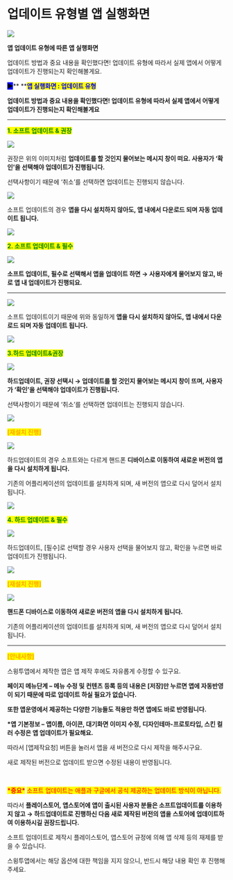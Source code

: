 # 업데이트 유형별 앱 실행화면

![](https://wp.swing2app.co.kr/wp-content/uploads/2018/09/%EC%95%B1%EC%97%85%EB%8D%B0%EC%9D%B4%ED%8A%B8%EC%95%B1%EC%8B%A4%ED%96%89.png)

**앱 업데이트 유형에 따른 앱 실행화면**

업데이트 방법과 중요 내용을 확인했다면!  업데이트 유형에 따라서 실제 앱에서 어떻게 업데이트가 진행되는지 확인해볼게요.



<mark style="background-color:blue;">**▶**</mark>**  **<mark style="color:blue;">**앱 실행화면 : 업데이트 유형**</mark>

**업데이트 방법과 중요 내용을 확인했다면! 업데이트 유형에 따라서 실제 앱에서 어떻게 업데이트가 진행되는지 확인해볼게요**

****

<mark style="color:green;">**1. 소프트 업데이트 & 권장**</mark>

![](https://wp.swing2app.co.kr/wp-content/uploads/2018/09/%EC%97%85%EB%8D%B0%EC%9D%B4%ED%8A%B8%EC%9C%A0%ED%98%951-1.png)

권장은 위의 이미지처럼 **업데이트를 할 것인지 물어보는 메시지 창이 떠요. 사용자가 ‘확인’을 선택해야 업데이트가 진행됩니다.**

선택사항이기 때문에 ‘취소’를 선택하면 업데이트는 진행되지 않습니다.



![](https://wp.swing2app.co.kr/wp-content/uploads/2018/09/%EC%97%85%EB%8D%B0%EC%9D%B4%ED%8A%B8%EC%9C%A0%ED%98%956-1.png)

소프트 업데이트의 경우 **앱을 다시 설치하지 않아도, 앱 내에서 다운로드 되며 자동 업데이트 됩니다.**

![](https://wp.swing2app.co.kr/wp-content/uploads/2018/09/%EC%A4%841.png)

<mark style="color:green;">**2. 소프트 업데이트 & 필수**</mark>

![](https://wp.swing2app.co.kr/wp-content/uploads/2018/09/%EC%97%85%EB%8D%B0%EC%9D%B4%ED%8A%B8%EC%9C%A0%ED%98%952-1.png)

**소프트 업데이트, 필수로 선택해서 앱을 업데이트 하면 → 사용자에게 물어보지 않고, 바로 앱 내 업데이트가 진행되요.**

****

![](https://wp.swing2app.co.kr/wp-content/uploads/2018/09/%EC%97%85%EB%8D%B0%EC%9D%B4%ED%8A%B8%EC%9C%A0%ED%98%956-1.png)

소프트 업데이트이기 때문에 위와 동일하게 **앱을 다시 설치하지 않아도, 앱 내에서 다운로드 되며 자동 업데이트 됩니다.**

![](https://wp.swing2app.co.kr/wp-content/uploads/2018/09/%EC%A4%841.png)

<mark style="color:green;">**3.하드 업데이트&권장**</mark>

![](https://wp.swing2app.co.kr/wp-content/uploads/2018/09/%EC%97%85%EB%8D%B0%EC%9D%B4%ED%8A%B8%EC%9C%A0%ED%98%953-1.png)

**하드업데이트, 권장 선택시 →  업데이트를 할 것인지 물어보는 메시지 창이 뜨며, 사용자가 ‘확인’을 선택해야 업데이트가 진행됩니다.**

선택사항이기 때문에 ‘취소’를 선택하면 업데이트는 진행되지 않습니다.

![](https://wp.swing2app.co.kr/wp-content/uploads/2018/09/%ED%99%94%EC%82%B4%ED%91%9C-2.png)

<mark style="color:orange;">**\[재설치 진행]**</mark>

![](https://wp.swing2app.co.kr/wp-content/uploads/2018/09/%EC%97%85%EB%8D%B0%EC%9D%B4%ED%8A%B8%EC%9C%A0%ED%98%9511.png)

하드업데이트의 경우 소프트와는 다르게 핸드폰 **디바이스로 이동하여 새로운 버전의 앱을 다시 설치하게 됩니다.**

기존의 어플리케이션의 업데이트를 설치하게 되며, 새 버전의 앱으로 다시 덮어서 설치됩니다.

![](https://wp.swing2app.co.kr/wp-content/uploads/2018/09/%EC%A4%841.png)

<mark style="color:green;">**4. 하드 업데이트 & 필수**</mark>

![](https://wp.swing2app.co.kr/wp-content/uploads/2018/09/%EC%97%85%EB%8D%B0%EC%9D%B4%ED%8A%B8%EC%9C%A0%ED%98%954-1.png)

하드업데이트, \[필수]로 선택할 경우 사용자 선택을 물어보지 않고, 확인을 누르면 바로 업데이트가 진행됩니다.

![](https://wp.swing2app.co.kr/wp-content/uploads/2018/09/%ED%99%94%EC%82%B4%ED%91%9C-2.png)

<mark style="color:orange;">**\[재설치 진행]**</mark>

![](https://wp.swing2app.co.kr/wp-content/uploads/2018/09/%EC%97%85%EB%8D%B0%EC%9D%B4%ED%8A%B8%EC%9C%A0%ED%98%9511.png)

**핸드폰 디바이스로 이동하여 새로운 버전의 앱을 다시 설치하게 됩니다.**

기존의 어플리케이션의 업데이트를 설치하게 되며, 새 버전의 앱으로 다시 덮어서 설치됩니다.

***

<mark style="color:orange;">**\[안내사항]**</mark>

스윙투앱에서 제작한 앱은 앱 제작 후에도 자유롭게 수정할 수 있구요.

**페이지 메뉴단계 – 메뉴 수정 및 컨텐츠 등록 등의 내용은 \[저장]만 누르면 앱에 자동반영이 되기 때문에 따로 업데이트 하실 필요가 없습니다.**

**또한 앱운영에서 제공하는 다양한 기능들도 적용만 하면 앱에도 바로 반영됩니다.**

**\*앱 기본정보 – 앱이름, 아이콘, 대기화면 이미지 수정, 디자인테마-프로토타입, 스킨 컬러 수정은 앱 업데이트가 필요해요.**

따라서 \[앱제작요청] 버튼을 눌러서 앱을 새 버전으로 다시 제작을 해주시구요.

새로 제작된 버전으로 업데이트 받으면 수정된 내용이 반영됩니다.

​

<mark style="color:red;">**\*중요\***</mark> <mark style="color:red;"></mark><mark style="color:red;">소프트 업데이트는 애플과 구글에서 공식 제공하는 업데이트 방식이 아닙니다.</mark>

따라서 **플레이스토어, 앱스토어에 앱이 출시된 사용자 분들은 소프트업데이트를 이용하지 않고 → 하드업데이트로 진행하신 다음 새로 제작된 버전의 앱을 스토어에 업데이트하여 이용하시길 권장드립니다.**

소프트 업데이트로 제작시 플레이스토어, 앱스토어 규정에 의해 앱 삭제 등의 재제를 받을 수 있습니다.

스윙투앱에서는 해당 옵션에 대한 책임을 지지 않으니, 반드시 해당 내용 확인 후 진행해주세요.
